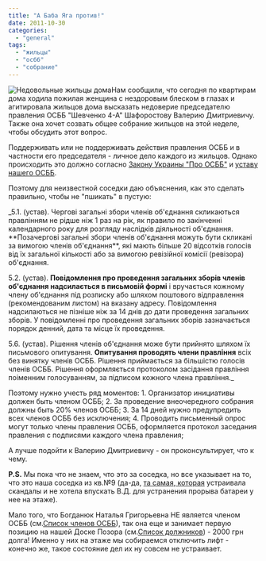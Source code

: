 ```yaml
---
title: "А Баба Яга против!"
date: 2011-10-30
categories: 
  - "general"
tags: 
  - "жильцы"
  - "осбб"
  - "собрание"
---
```


![Недовольные жильцы дома](http://shevchenko4a.brovary.org/wp-content/uploads/2011/10/babaYaga.jpg "А Баба Яга против...")Нам сообщили, что сегодня по квартирам дома ходила пожилая женщина с нездоровым блеском в глазах и агитировала жильцов дома высказать недоверие председателю правления ОСББ "Шевченко 4-А" Шафоростову Валерию Дмитриевичу. Также она хочет созвать общее собрание жильцов на этой неделе, чтобы обсудить этот вопрос.

Поддерживать или не поддерживать действия правления ОСББ и в частности его председателя - личное дело каждого из жильцов. Однако происходить это должно согласно [Закону Украины "Про ОСББ"](http://zakon.rada.gov.ua/cgi-bin/laws/main.cgi?nreg=2866-14 "Закон України ") и [уставу нашего ОСББ](https://docs.google.com/fileview?id=0B15gOycbY2u7YTZiYzgyMzItYjJjYS00MDhlLTgxMDYtZjIxNWFiMjJlNDc2&hl=ru "Устав ОСББ").

Поэтому для неизвестной соседки даю объяснения, как это сделать правильно, чтобы не "пшикать" в пустую:

<!--more-->_5.1. (устав). Чергові загальні збори членів об'єднання скликаються правлінням не рідше ніж 1 раз на рік, як правило по закінченні календарного року для розгляду наслідків діяльності об'єднання. **Позачергові загальні збори членів об'єднання можуть бути скликані за вимогою членів об'єднання**, які мають більше 20 відсотків голосів від їх загальної кількості або за вимогою ревізійної комісії (ревізора) об'єднання.

5.2. (устав). **Повідомлення про проведення загальних зборів членів об'єднання надсилається в письмовій формі** і вручається кожному члену об'єднання під розписку або шляхом поштового відправлення (рекомендованим листом) на вказану адресу. Повідомлення надсилаються не пізніше ніж за 14 днів до дати проведення загальних зборів. У повідомленні про проведення загальних зборів зазначається порядок денний, дата та місце їх проведення.

5.6. (устав). Рішення членів об'єднання може бути прийнято шляхом їх письмового опитування. **Опитування проводять члени правління** всіх без винятку членів ОСББ. Рішення приймається за більшістю голосів членів ОСББ. Рішення оформляється протоколом засідання правління поіменним голосуванням, за підписом кожного члена правління._

Поэтому нужно учесть ряд моментов: 1. Организатор инициативы должен быть членом ОСББ; 2. За проведение внеочередного собрания должны быть 20% членов ОСББ; 3. За 14 дней нужно предупредить всех членов ОСББ без исключения; 4. Проводить письменный опрос могут только члены правления ОСББ, оформляется протокол заседания правления с подписями каждого члена правления;

А лучше подойти к Валерию Дмитриевичу - он проконсультирует, что к чему.

**P.S.** Мы пока что не знаем, что это за соседка, но все указывает на то, что это наша соседка из кв.№9 (да-да, [та самая, которая](http://shevchenko4a.brovary.org/sabotaj/ "Саботаж") устраивала скандалы и не хотела впускать В.Д. для устранения прорыва батареи у нее на этаже).

Мало того, что Богданюк Наталья Григорьевна НЕ является членом ОСББ (см.[Список членов ОСББ](http://shevchenko4a.brovary.org/spisok-chlenov-osbb/ "Список членов ОСББ")), так она еще и занимает первую позицию на нашей Доске Позора (см.[Список должников](http://shevchenko4a.brovary.org/buhgalteriya-osbb/dolzhniki-osbb/ "Список должников ОСББ")) - 2000 грн долга! Именно у них на этаже мы собираемся отключить лифт - конечно же, такое состояние дел их ну совсем не устраивает.
